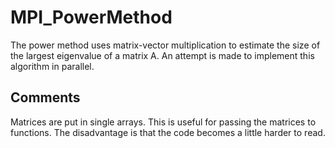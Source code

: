 MPI_PowerMethod
===============

The power method uses matrix-vector multiplication to estimate the size of the largest eigenvalue of a matrix A. An attempt is made to implement this algorithm in parallel.

Comments
--------

Matrices are put in single arrays. This is useful for passing the matrices to functions. The disadvantage is that the code becomes a little harder to read.
